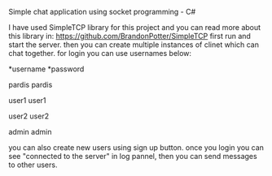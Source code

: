 Simple chat application using socket programming - C#

I have used SimpleTCP library for this project and you can read more about this library in: https://github.com/BrandonPotter/SimpleTCP
first run and start the server. then you can create multiple instances of clinet which can chat together. for login you can use usernames below:

*username  *password

  pardis     pardis
  
  user1      user1
  
  user2      user2
  
  admin      admin
   
you can also create new users using sign up button. once you login you can see "connected to the server" in log pannel, then you can send messages to other users.
